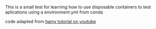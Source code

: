This is a small test for learning how to use disposable containers to test aplications using a environment.yml from conda

code adapted from [hamy tutorial on youtube](ttps://www.youtube.com/watch?v=pDnjLqExT4s)

